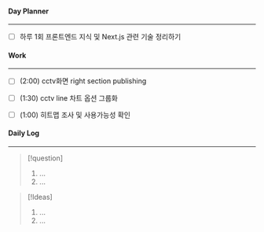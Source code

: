 
#### Day Planner
---
- [ ] 하루 1회 프론트엔드 지식 및 Next.js 관련 기술 정리하기


#### Work
---
- [ ] (2:00) cctv화면 right section publishing
- [ ] (1:30) cctv line 차트 옵션 그룹화
- [ ] (1:00) 히트맵 조사 및 사용가능성 확인


#### Daily Log
---
> [!question]
> 1. ...
> 2. ...

> [!Ideas]
> 1. ...
> 2. ...



